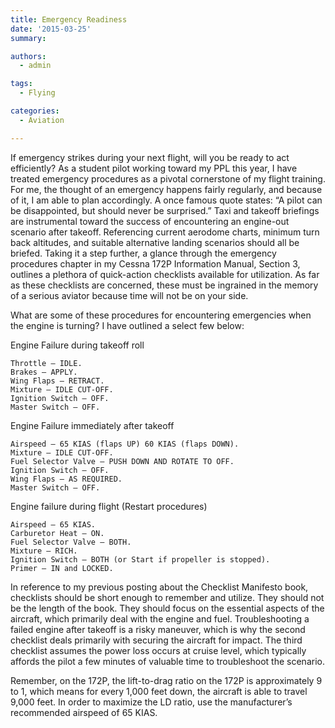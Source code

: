 ```yaml
---
title: Emergency Readiness
date: '2015-03-25'
summary:

authors:
  - admin

tags:
  - Flying

categories:
  - Aviation

---
```



If emergency strikes during your next flight, will you be ready to act efficiently? As a student pilot working toward my PPL this year, I have treated emergency procedures as a pivotal cornerstone of my flight training. For me, the thought of an emergency happens fairly regularly, and because of it, I am able to plan accordingly. A once famous quote states: “A pilot can be disappointed, but should never be surprised.” Taxi and takeoff briefings are instrumental toward the success of encountering an engine-out scenario after takeoff. Referencing current aerodome charts, minimum turn back altitudes, and suitable alternative landing scenarios should all be briefed. Taking it a step further, a glance through the emergency procedures chapter in my Cessna 172P Information Manual, Section 3, outlines a plethora of quick-action checklists available for utilization. As far as these checklists are concerned, these must be ingrained in the memory of a serious aviator because time will not be on your side.

What are some of these procedures for encountering emergencies when the engine is turning? I have outlined a select few below:

Engine Failure during takeoff roll

    Throttle — IDLE.
    Brakes — APPLY.
    Wing Flaps — RETRACT.
    Mixture — IDLE CUT-OFF.
    Ignition Switch — OFF.
    Master Switch — OFF.

Engine Failure immediately after takeoff

    Airspeed — 65 KIAS (flaps UP) 60 KIAS (flaps DOWN).
    Mixture — IDLE CUT-OFF.
    Fuel Selector Valve — PUSH DOWN AND ROTATE TO OFF.
    Ignition Switch — OFF.
    Wing Flaps — AS REQUIRED.
    Master Switch — OFF.

Engine failure during flight (Restart procedures)

    Airspeed — 65 KIAS.
    Carburetor Heat — ON.
    Fuel Selector Valve — BOTH.
    Mixture — RICH.
    Ignition Switch — BOTH (or Start if propeller is stopped).
    Primer — IN and LOCKED.

In reference to my previous posting about the Checklist Manifesto book, checklists should be short enough to remember and utilize. They should not be the length of the book. They should focus on the essential aspects of the aircraft, which primarily deal with the engine and fuel. Troubleshooting a failed engine after takeoff is a risky maneuver, which is why the second checklist deals primarily with securing the aircraft for impact. The third checklist assumes the power loss occurs at cruise level, which typically affords the pilot a few minutes of valuable time to troubleshoot the scenario.

Remember, on the 172P, the lift-to-drag ratio on the 172P is approximately 9 to 1, which means for every 1,000 feet down, the aircraft is able to travel 9,000 feet. In order to maximize the LD ratio, use the manufacturer’s recommended airspeed of 65 KIAS.

